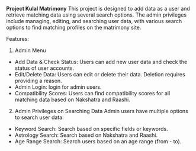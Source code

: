 **Project Kulal Matrimony**
This project is designed to add data as a user and retrieve matching data using several search options. 
The admin privileges include managing, editing, and searching user data, with various search options to find matching profiles on the matrimony site.

Features:

1. Admin Menu
 - Add Data & Check Status: Users can add new user data and check the status of user accounts.
 - Edit/Delete Data: Users can edit or delete their data. Deletion requires providing a reason.
 - Admin Login: login for admin users.
 - Compatibility Scores: Users can find compatibility scores for all matching data based on Nakshatra and Raashi.
   
2. Admin Privileges on Searching Data
  Admin users have multiple options to search user data:
  - Keyword Search: Search based on specific fields or keywords.
  - Astrology Search: Search based on Nakshatra and Raashi.
  - Age Range Search: Search users based on an age range (from - to).
